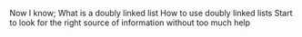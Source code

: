 Now I know;
What is a doubly linked list
How to use doubly linked lists
Start to look for the right source of information without too much help
